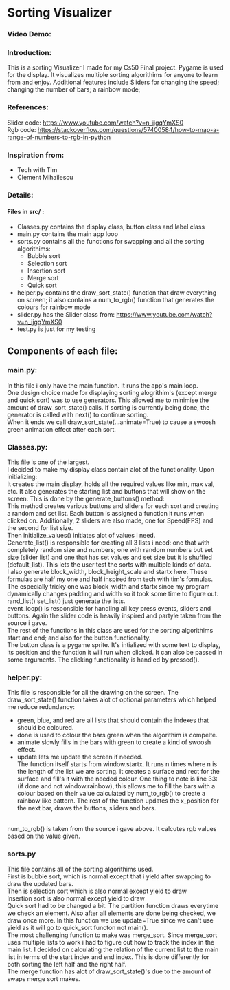 # Sorting Visualizer
### Video Demo:  <URL HERE>

### Introduction:
This is a sorting Visualizer I made for my Cs50 Final project.
Pygame is used for the display.
It visualizes multiple sorting algorithims for anyone to learn from and enjoy. Additional features include Sliders for changing the speed; changing the number of bars; a rainbow mode;

### References:
Slider code: https://www.youtube.com/watch?v=n_ijgqYmXS0 <br>
Rgb code: https://stackoverflow.com/questions/57400584/how-to-map-a-range-of-numbers-to-rgb-in-python <br>

### Inspiration from:
- Tech with Tim
- Clement Mihailescu

### Details:
#### Files in src/ :
- Classes.py contains the display class, button class and label class
- main.py contains the main app loop
- sorts.py contains all the functions for swapping and all the sorting algorithims:
  - Bubble sort
  - Selection sort
  - Insertion sort
  - Merge sort
  - Quick sort
- helper.py contains the draw_sort_state() function that draw everything on screen; it also contains a num_to_rgb() function that generates the colours for rainbow mode
- slider.py has the Slider class from: https://www.youtube.com/watch?v=n_ijgqYmXS0
- test.py is just for my testing

## Components of each file:
### main.py: 
In this file i only have the main function. It runs the app's main loop. <br> 
One design choice made for displaying sorting alogrithim's (except merge and quick sort) was to use generators. This allowed me to minimise the amount of draw_sort_state() calls. If sorting is currently being done, the generator is called with next() to continue sorting. <br> 
When it ends we call draw_sort_state(...animate=True) to cause a swoosh green animation effect after each sort.

### Classes.py: 
This file is one of the largest. <br> 
I decided to make my display class contain alot of the functionality. Upon initializing: <br>
It creates the main display, holds all the required values like min, max val, etc. It also generates the starting list and buttons that will show on the screen. This is done by the generate_buttons() method: <br>
This method creates various buttons and sliders for each sort and creating a random and set list. Each button is assigned a function it runs when clicked on.
Additionally, 2 sliders are also made, one for Speed(FPS) and the second for list size. <br>
Then initialize_values() initiates alot of values i need. <br>
Generate_list() is responsible for creating all 3 lists i need: one that with completely random size and numbers; one with random numbers but set size (slider list) and one that has set values and set size but it is shuffled (default_list). This lets the user test the sorts with multiple kinds of data.
<br>
I also generate block_width, block_height_scale and startx here. These formulas are half my one and half inspired from tech with tim's formulas. The especially tricky one was block_width and startx since my program dynamically changes padding and width so it took some time to figure out.
<br>
rand_list() set_list() just generate the lists.<br>
event_loop() is responsible for handling all key press events, sliders and buttons. Again the slider code is heavily inspired and partyle taken from the source i gave. <br>
The rest of the functions in this class are used for the sorting algorithims start and end; and also for the button functionality.
<br>
The button class is a pygame sprite. It's intialized with some text to display, its position and the function it will run when clicked. It can also be passed in some arguments. The clicking functionality is handled by pressed().

### helper.py: 
This file is responsible for all the drawing on the screen.
The draw_sort_state() function takes alot of optional parameters which helped me reduce redundancy:
- green, blue, and red are all lists that should contain the indexes that should be coloured.
- done is used to colour the bars green when the algorithim is compelte.
- animate slowly fills in the bars with green to create a kind of swoosh effect.
- update lets me update the screen if needed.<br>
The function itself starts from window.startx. It runs n times where n is the length of the list we are sorting. It creates a surface and rect for the surface and fill's it with the needed colour. One thing to note is line 33: (if done and not window.rainbow), this allows me to fill the bars with a colour based on their value calculated by num_to_rgb() to create a rainbow like pattern. The rest of the function updates the x_position for the next bar, draws the buttons, sliders and bars.
<br>
num_to_rgb() is taken from the source i gave above. It calcutes rgb values based on the value given.

### sorts.py
This file contains all of the sorting algorithims used. <br>
First is bubble sort, which is normal except that i yield after swapping to draw the updated bars.
<br>
Then is selection sort which is also normal except yield to draw
<br> Insertion sort is also normal except yield to draw
<br>
Quick sort had to be changed a bit. 
The partition function draws everytime we check an element. Also after all elements are done being checked, we draw once more. In this function we use update=True since we can't use yield as it will go to quick_sort functon not main().
<br>
The most challenging function to make was merge_sort. Since merge_sort uses multiple lists to work i had to figure out how to track the index in the main list. I decided on calculating the relation of the current list to the main list in terms of the start index and end index. This is done differently for both sorting the left half and the right half.
<br>
The merge function has alot of draw_sort_state()'s due to the amount of swaps merge sort makes.



